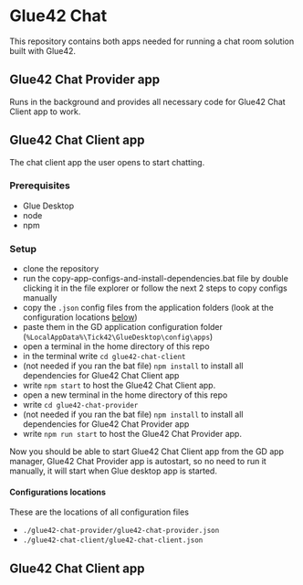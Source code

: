 # Glue42 Chat

This repository contains both apps needed for running a chat room solution built with Glue42.

## Glue42 Chat Provider app

Runs in the background and provides all necessary code for Glue42 Chat Client app to work.

## Glue42 Chat Client app

The chat client app the user opens to start chatting.

### Prerequisites

- Glue Desktop
- node
- npm

### Setup

- clone the repository
- run the copy-app-configs-and-install-dependencies.bat file by double clicking it in the file explorer or follow the next 2 steps to copy configs manually
- copy the `.json` config files from the application folders (look at the configuration locations [below](#configurations-locations))
- paste them in the GD application configuration folder (`%LocalAppData%\Tick42\GlueDesktop\config\apps`)
- open a terminal in the home directory of this repo
- in the terminal write `cd glue42-chat-client`
- (not needed if you ran the bat file) `npm install` to install all dependencies for Glue42 Chat Client app
- write `npm start` to host the Glue42 Chat Client app.
- open a new terminal in the home directory of this repo
- write `cd glue42-chat-provider`
- (not needed if you ran the bat file) `npm install` to install all dependencies for Glue42 Chat Provider app
- write `npm run start` to host the Glue42 Chat Provider app.

Now you should be able to start Glue42 Chat Client app from the GD app manager, Glue42 Chat Provider app is autostart, so no need to run it manually, it will start when Glue desktop app is started.

#### Configurations locations

These are the locations of all configuration files

- `./glue42-chat-provider/glue42-chat-provider.json`
- `./glue42-chat-client/glue42-chat-client.json`

## Glue42 Chat Client app
